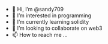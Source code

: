 - 👋 Hi, I’m @sandy709
- 👀 I’m interested in programming
- 🌱 I’m currently learning solidity
- 💞️ I’m looking to collaborate on web3
- 📫 How to reach me ...

<!---
sandy709/sandy709 is a ✨ special ✨ repository because its `README.md` (this file) appears on your GitHub profile.
You can click the Preview link to take a look at your changes.
--->
